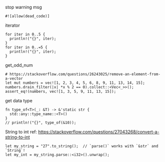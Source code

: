 stop warning msg
```shell
#![allow(dead_code)]
```
iterator
```shell
for iter in 0..5 {
  println!("{}", iter);
}
for iter in 0..=5 {
  println!("{}", iter);
}
```
get_odd_num
```shell
# https://stackoverflow.com/questions/26243025/remove-an-element-from-a-vector
let mut numbers = vec![1, 2, 3, 4, 5, 6, 8, 9, 11, 13, 14, 15];
numbers.drain_filter(|x| *x % 2 == 0).collect::<Vec<_>>();
assert_eq!(numbers, vec![1, 3, 5, 9, 11, 13, 15]);
```
get data type
```shell
fn type_of<T>(_: &T) -> &'static str {
  std::any::type_name::<T>()
}
// println!("{}", type_of(&10));
```
String to int
ref: https://stackoverflow.com/questions/27043268/convert-a-string-to-int
```shell
let my_string = "27".to_string();  // `parse()` works with `&str` and `String`!
let my_int = my_string.parse::<i32>().unwrap();
```